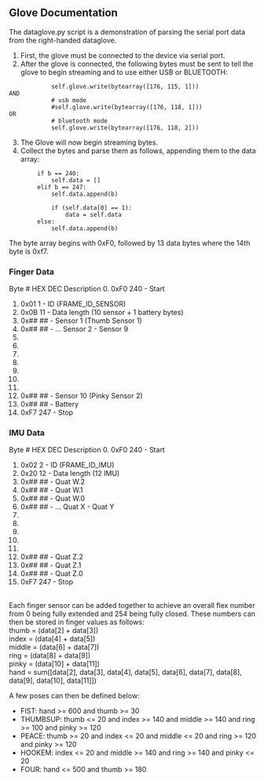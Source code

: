 ## Glove Documentation
The dataglove.py script is a demonstration of parsing the serial port data from the right-handed dataglove.<br>
1. First, the glove must be connected to the device via serial port.
2. After the glove is connected, the following bytes must be sent to tell the glove to begin streaming and to use either USB or BLUETOOTH:
```            # data on
            self.glove.write(bytearray([176, 115, 1]))
AND
            # usb mode
            #self.glove.write(bytearray([176, 118, 1]))
OR
            # bluetooth mode
            self.glove.write(bytearray([176, 118, 2]))
```
3. The Glove will now begin streaming bytes.<br>
4. Collect the bytes and parse them as follows, appending them to the data array:
```     b = int.from_bytes(byte_to_parse, byteorder='big')
        if b == 240:
            self.data = []
        elif b == 247:
            self.data.append(b)

            if (self.data[0] == 1):
                data = self.data
        else:
            self.data.append(b)
```
The byte array begins with 0xF0, followed by 13 data bytes where the 14th byte is 0xf7.<br>
### Finger Data
Byte # HEX DEC Description
0. 0xF0 240 - Start
1. 0x01 1 - ID (FRAME_ID_SENSOR)
2. 0x0B 11 - Data length (10 sensor + 1 battery bytes)
3. 0x## ## - Sensor 1 (Thumb Sensor 1)
4. 0x## ## - … Sensor 2 - Sensor 9
5. 
6. 
7. 
8. 
9. 
10. 
11. 
12. 0x## ## - Sensor 10 (Pinky Sensor 2)
13. 0x## ## - Battery
14. 0xF7 247 - Stop

### IMU Data
Byte # HEX DEC Description
0. 0xF0 240 - Start
1. 0x02 2 - ID (FRAME_ID_IMU)
2. 0x20 12 - Data length (12 IMU)
3. 0x## ## - Quat W.2
4. 0x## ## - Quat W.1
5. 0x## ## - Quat W.0
6. 0x##      ## - … Quat X - Quat Y
7. 
8. 
9. 
10. 
11. 
12. 0x## ## - Quat Z.2
13. 0x## ## - Quat Z.1
14. 0x## ## - Quat Z.0
15. 0xF7 247 - Stop
<br>
Each finger sensor can be added together to achieve an overall flex number from 0 being fully extended and 254 being fully closed. These numbers can then be stored in finger values as follows:<br>
            thumb = (data[2] + data[3])<br>
            index = (data[4] + data[5])<br>
            middle = (data[6] + data[7])<br>
            ring = (data[8] + data[9])<br>
            pinky = (data[10] + data[11])<br>
            hand = sum([data[2], data[3], data[4], data[5], data[6], data[7], data[8], data[9], data[10], data[11]])<br>

A few poses can then be defined below:<br>
+ FIST: hand >= 600 and thumb >= 30
+ THUMBSUP: thumb <= 20 and index >= 140 and middle >= 140 and ring >= 100 and pinky >= 120
+ PEACE: thumb >= 20 and index <= 20 and middle <= 20 and ring >= 120 and pinky >= 120
+ HOOKEM: index <= 20 and middle >= 140 and ring >= 140 and pinky <= 20
+ FOUR: hand <= 500 and thumb >= 180
